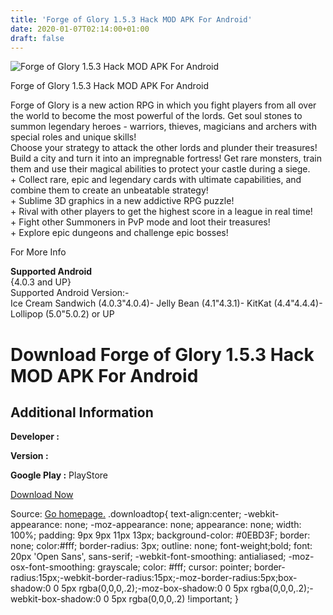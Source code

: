 ```yaml
---
title: 'Forge of Glory 1.5.3 Hack MOD APK For Android'
date: 2020-01-07T02:14:00+01:00
draft: false
---
```


![Forge of Glory 1.5.3 Hack MOD APK For Android](https://i2.wp.com/apkhome.net/wp-content/uploads/2017/05/Forge-of-Glory-1.5.3.png "Forge of Glory 1.5.3 Hack MOD APK For Android")

  

Forge of Glory 1.5.3 Hack MOD APK For Android

Forge of Glory is a new action RPG in which you fight players from all over the world to become the most powerful of the lords. Get soul stones to summon legendary heroes - warriors, thieves, magicians and archers with special roles and unique skills!  
Choose your strategy to attack the other lords and plunder their treasures! Build a city and turn it into an impregnable fortress! Get rare monsters, train them and use their magical abilities to protect your castle during a siege.  
\+ Collect rare, epic and legendary cards with ultimate capabilities, and combine them to create an unbeatable strategy!  
\+ Sublime 3D graphics in a new addictive RPG puzzle!  
\+ Rival with other players to get the highest score in a league in real time!  
\+ Fight other Summoners in PvP mode and loot their treasures!  
\+ Explore epic dungeons and challenge epic bosses!

For More Info

**Supported Android**  
{4.0.3 and UP}  
Supported Android Version:-  
Ice Cream Sandwich (4.0.3"4.0.4)- Jelly Bean (4.1"4.3.1)- KitKat (4.4"4.4.4)- Lollipop (5.0"5.0.2) or UP

Download Forge of Glory 1.5.3 Hack MOD APK For Android
======================================================

Additional Information
----------------------

**Developer :**

**Version :**

**Google Play :** PlayStore

  

[Download Now](https://store4app.co/post/forge-of-glory-1-5-3-hack-mod-apk-for-android_1573671927)

  
Source: [Go homepage.](https://store4app.co/post/forge-of-glory-1-5-3-hack-mod-apk-for-android_1573671927) .downloadtop{ text-align:center; -webkit-appearance: none; -moz-appearance: none; appearance: none; width: 100%; padding: 9px 9px 11px 13px; background-color: #0EBD3F; border: none; color:#fff; border-radius: 3px; outline: none; font-weight;bold; font: 20px 'Open Sans', sans-serif; -webkit-font-smoothing: antialiased; -moz-osx-font-smoothing: grayscale; color: #fff; cursor: pointer; border-radius:15px;-webkit-border-radius:15px;-moz-border-radius:5px;box-shadow:0 0 5px rgba(0,0,0,.2);-moz-box-shadow:0 0 5px rgba(0,0,0,.2);-webkit-box-shadow:0 0 5px rgba(0,0,0,.2) !important; }